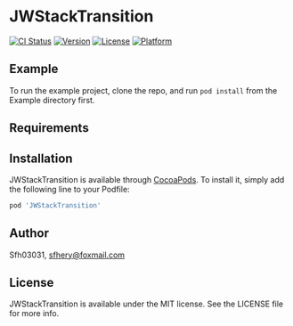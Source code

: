 # JWStackTransition

[![CI Status](https://img.shields.io/travis/Sfh03031/JWStackTransition.svg?style=flat)](https://travis-ci.org/Sfh03031/JWStackTransition)
[![Version](https://img.shields.io/cocoapods/v/JWStackTransition.svg?style=flat)](https://cocoapods.org/pods/JWStackTransition)
[![License](https://img.shields.io/cocoapods/l/JWStackTransition.svg?style=flat)](https://cocoapods.org/pods/JWStackTransition)
[![Platform](https://img.shields.io/cocoapods/p/JWStackTransition.svg?style=flat)](https://cocoapods.org/pods/JWStackTransition)

## Example

To run the example project, clone the repo, and run `pod install` from the Example directory first.

## Requirements

## Installation

JWStackTransition is available through [CocoaPods](https://cocoapods.org). To install
it, simply add the following line to your Podfile:

```ruby
pod 'JWStackTransition'
```

## Author

Sfh03031, sfhery@foxmail.com

## License

JWStackTransition is available under the MIT license. See the LICENSE file for more info.
